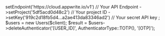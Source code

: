 <?php

use Appwrite\Client;
use Appwrite\Services\Users;
use Appwrite\Enums\AuthenticatorType;

$client = new Client();

$client
    ->setEndpoint('https://cloud.appwrite.io/v1') // Your API Endpoint
    ->setProject('5df5acd0d48c2') // Your project ID
    ->setKey('919c2d18fb5d4...a2ae413da83346ad2') // Your secret API key
;

$users = new Users($client);

$result = $users->deleteAuthenticator('[USER_ID]', AuthenticatorType::TOTP(), '[OTP]');